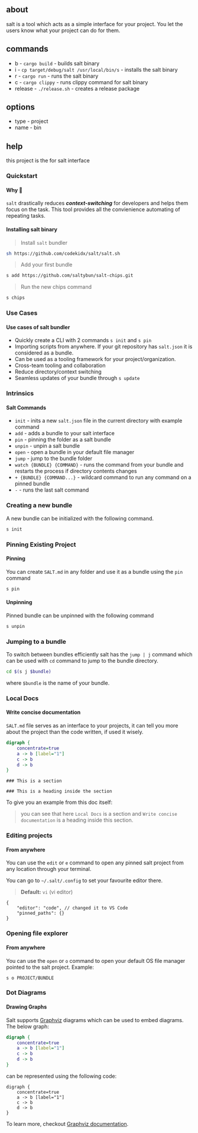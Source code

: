 ## about

salt is a tool which acts as a simple interface for your project. You let the
users know what your project can do for them.

## commands

- b - `cargo build` - builds salt binary
- i - `cp target/debug/salt /usr/local/bin/s` - installs the salt binary
- r - `cargo run` - runs the salt binary
- c - `cargo clippy` - runs clippy command for salt binary
- release - `./release.sh` - creates a release package

## options

- type - project
- name - bin

## help

this project is the for salt interface

<!-- documentation starts here -->

### Quickstart

#### Why 🧂

`salt` drastically reduces **_context-switching_** for developers and helps them
focus on the task. This tool provides all the convienience automating of
repeating tasks.

#### Installing salt binary

> Install `salt` bundler

```sh
sh https://github.com/codekidx/salt/salt.sh
```

> Add your first bundle

```sh
s add https://github.com/saltybun/salt-chips.git
```

> Run the new chips command

```sh
s chips
```

### Use Cases

#### Use cases of salt bundler

- Quickly create a CLI with 2 commands `s init` and `s pin`
- Importing scripts from anywhere. If your git repository has `salt.json` it is
  considered as a bundle.
- Can be used as a tooling framework for your project/organization.
- Cross-team tooling and collaboration
- Reduce directory/context switching
- Seamless updates of your bundle through `s update`

### Intrinsics

#### Salt Commands

- `init` - inits a new `salt.json` file in the current directory with example
  command
- `add` - adds a bundle to your salt interface
- `pin` - pinning the folder as a salt bundle
- `unpin` - unpin a salt bundle
- `open` - open a bundle in your default file manager
- `jump` - jump to the bundle folder
- `watch {BUNDLE} {COMMAND}` - runs the command from your bundle and restarts
  the process if directory contents changes
- `+ {BUNDLE} {COMMAND...}` - wildcard command to run any command on a pinned
  bundle
- `-` - runs the last salt command

### Creating a new bundle

A new bundle can be initialized with the following command.

```sh
s init
```

### Pinning Existing Project

#### Pinning

You can create `SALT.md` in any folder and use it as a bundle using the `pin`
command

```sh
s pin
```

#### Unpinning

Pinned bundle can be unpinned with the following command

```sh
s unpin
```

### Jumping to a bundle

To switch between bundles efficiently salt has the `jump | j` command which can
be used with `cd` command to jump to the bundle directory.

```sh
cd $(s j $bundle)
```

where `$bundle` is the name of your bundle.

### Local Docs

#### Write concise documentation

`SALT.md` file serves as an interface to your projects, it can tell you more
about the project than the code written, if used it wisely.

```dot
digraph {
    concentrate=true
    a -> b [label="1"]
    c -> b
    d -> b
}
```

```
### This is a section
```

```
### This is a heading inside the section
```

To give you an example from this doc itself:

> you can see that here `Local Docs` is a section and
> `Write concise documentation` is a heading inside this section.

### Editing projects

#### From anywhere

You can use the `edit` or `e` command to open any pinned salt project from any
location through your terminal.

You can go to `~/.salt/.config` to set your favourite editor there.

> **Default:** `vi` (vi editor)

```
{
    "editor": "code", // changed it to VS Code
    "pinned_paths": {}
}
```

### Opening file explorer

#### From anywhere

You can use the `open` or `o` command to open your default OS file manager
pointed to the salt project. Example:

```
s o PROJECT/BUNDLE
```

### Dot Diagrams

#### Drawing Graphs

Salt supports [Graphviz](https://graphviz.gitlab.io) diagrams which can be used to embed diagrams. The below graph:

```dot
digraph {
    concentrate=true
    a -> b [label="1"]
    c -> b
    d -> b
}
```

can be represented using the following code:

```
digraph {
    concentrate=true
    a -> b [label="1"]
    c -> b
    d -> b
}
```

To learn more, checkout [Graphviz documentation](https://graphviz.gitlab.io/documentation/).